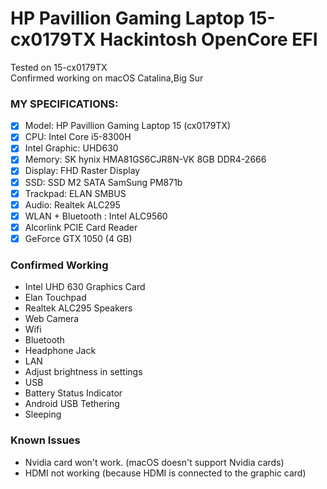 # HP Pavillion Gaming Laptop 15-cx0179TX Hackintosh OpenCore EFI
Tested on 15-cx0179TX  
Confirmed working on macOS Catalina,Big Sur
### MY SPECIFICATIONS:
- [x] Model: HP Pavillion Gaming Laptop 15 (cx0179TX)
- [x] CPU: Intel Core i5-8300H
- [x] Intel Graphic: UHD630
- [x] Memory: SK hynix HMA81GS6CJR8N-VK 8GB DDR4-2666
- [x] Display: FHD Raster Display
- [x] SSD: SSD M2 SATA SamSung PM871b
- [x] Trackpad: ELAN SMBUS
- [x] Audio: Realtek ALC295
- [x] WLAN + Bluetooth : Intel ALC9560
- [x] Alcorlink PCIE Card Reader
- [x] GeForce GTX 1050 (4 GB)
### Confirmed Working
- Intel UHD 630 Graphics Card
- Elan Touchpad
- Realtek ALC295 Speakers
- Web Camera
- Wifi
- Bluetooth
- Headphone Jack
- LAN
- Adjust brightness in settings
- USB
- Battery Status Indicator
- Android USB Tethering
- Sleeping
### Known Issues
- Nvidia card won't work. (macOS doesn't support Nvidia cards)
- HDMI not working (because HDMI is connected to the graphic card)
